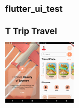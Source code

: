 # flutter_ui_test
<p>
    <h1>T Trip Travel</h1>
    <div style="display: flex;">
            <img src="https://github.com/hmdfrds/Flutter-UI-Test/blob/main/lib/T%20Trip%20Travel/landing_page.png" height="200px">
            <img src="https://github.com/hmdfrds/Flutter-UI-Test/blob/main/lib/T%20Trip%20Travel/main_page.png" height="200px">
    </div>
</p>

